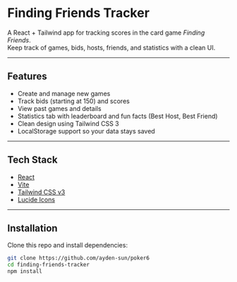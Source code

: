 # Finding Friends Tracker

A React + Tailwind app for tracking scores in the card game *Finding Friends*.  
Keep track of games, bids, hosts, friends, and statistics with a clean UI.

---

## Features
- Create and manage new games
- Track bids (starting at 150) and scores
- View past games and details
- Statistics tab with leaderboard and fun facts (Best Host, Best Friend)
- Clean design using Tailwind CSS 3
- LocalStorage support so your data stays saved

---

## Tech Stack
- [React](https://reactjs.org/)  
- [Vite](https://vite.dev/)  
- [Tailwind CSS v3](https://tailwindcss.com/)  
- [Lucide Icons](https://lucide.dev/)  

---

## Installation

Clone this repo and install dependencies:

```bash
git clone https://github.com/ayden-sun/poker6
cd finding-friends-tracker
npm install
